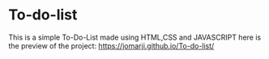 # To-do-list
This is a simple To-Do-List made using HTML,CSS and JAVASCRIPT
here is the preview of the project:
https://jomarji.github.io/To-do-list/
